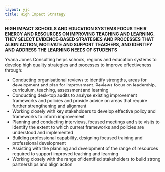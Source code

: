 ```yaml
---
layout: yjc
title: High Impact Strategy
---
```

**HIGH IMPACT SCHOOLS AND EDUCATION SYSTEMS FOCUS THEIR ENERGY AND RESOURCES ON IMPROVING TEACHING AND LEARNING. THEY SELECT EVIDENCE-BASED STRATEGIES AND PROCESSES THAT ALIGN ACTION, MOTIVATE AND SUPPORT TEACHERS, AND IDENTIFY AND ADDRESS THE LEARNING NEEDS OF STUDENTS**

Yvana Jones Consulting helps schools, regions and education systems to develop high quality strategies and processes to improve effectiveness through:

*	Conducting organisational reviews to identify strengths, areas for development and plan for improvement. Reviews focus on leadership, curriculum, teaching, assessment and learning
*	Conducting desk-top audits to analyse existing improvement frameworks and policies and provide advice on areas that require further strengthening and alignment
*	Working closely with key stakeholders to develop effective policy and frameworks to inform improvement
*	Planning and conducting interviews, focused meetings and site visits to identify the extent to which current frameworks and policies are understood and implemented
*	Building professional capability, designing focused training and professional development
*	Assisting with the planning and development of the range of resources required to support improved teaching and learning
*	Working closely with the range of identified stakeholders  to build strong partnerships and align action
